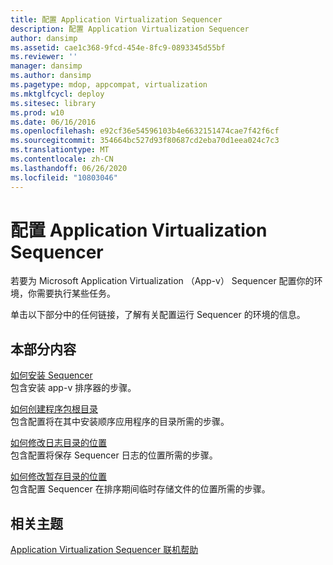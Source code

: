 ```yaml
---
title: 配置 Application Virtualization Sequencer
description: 配置 Application Virtualization Sequencer
author: dansimp
ms.assetid: cae1c368-9fcd-454e-8fc9-0893345d55bf
ms.reviewer: ''
manager: dansimp
ms.author: dansimp
ms.pagetype: mdop, appcompat, virtualization
ms.mktglfcycl: deploy
ms.sitesec: library
ms.prod: w10
ms.date: 06/16/2016
ms.openlocfilehash: e92cf36e54596103b4e6632151474cae7f42f6cf
ms.sourcegitcommit: 354664bc527d93f80687cd2eba70d1eea024c7c3
ms.translationtype: MT
ms.contentlocale: zh-CN
ms.lasthandoff: 06/26/2020
ms.locfileid: "10803046"
---
```

# 配置 Application Virtualization Sequencer


若要为 Microsoft Application Virtualization （App-v） Sequencer 配置你的环境，你需要执行某些任务。

单击以下部分中的任何链接，了解有关配置运行 Sequencer 的环境的信息。

## 本部分内容


<a href="" id="how-to-install-the-sequencer"></a>[如何安装 Sequencer](how-to-install-the-sequencer.md)  
包含安装 app-v 排序器的步骤。

<a href="" id="how-to-create-the-package-root-directory"></a>[如何创建程序包根目录](how-to-create-the-package-root-directory.md)  
包含配置将在其中安装顺序应用程序的目录所需的步骤。

<a href="" id="how-to-modify-the-location-of-the-log-directory"></a>[如何修改日志目录的位置](how-to-modify-the-location-of-the-log-directory.md)  
包含配置将保存 Sequencer 日志的位置所需的步骤。

<a href="" id="how-to-modify-the-location-of-the-scratch-directory"></a>[如何修改暂存目录的位置](how-to-modify-the-location-of-the-scratch-directory.md)  
包含配置 Sequencer 在排序期间临时存储文件的位置所需的步骤。

## 相关主题


[Application Virtualization Sequencer 联机帮助](application-virtualization-sequencer-online-help.md)

 

 





